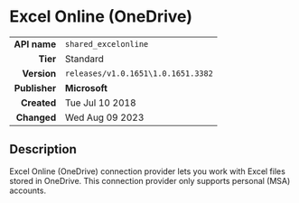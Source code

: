 # Excel Online (OneDrive)
| | |
|-:|-|
|**API name**|`shared_excelonline`|
|**Tier**|Standard|
|**Version**|`releases/v1.0.1651\1.0.1651.3382`|
|**Publisher**|**Microsoft**|
|**Created**|Tue Jul 10 2018|
|**Changed**|Wed Aug 09 2023|

## Description
Excel Online (OneDrive) connection provider lets you work with Excel files stored in OneDrive. This connection provider only supports personal (MSA) accounts.
